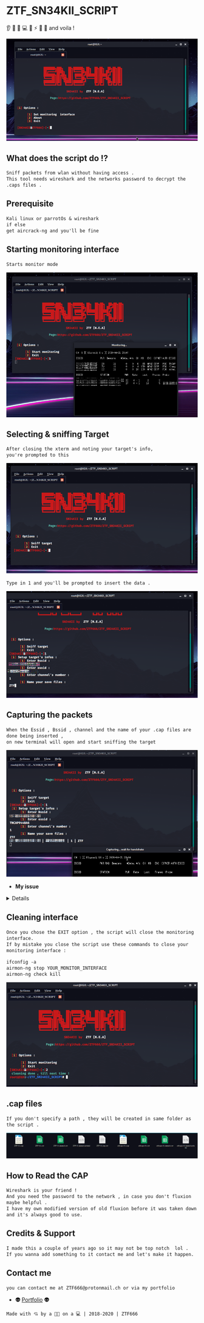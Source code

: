 # ZTF_SN34KII_SCRIPT
:ear: :eyes: :nose: :computer: :floppy_disk: :zap: :whale: :book:  and voila ! 

![Screenshot](scr/img.png)
## What does the script do !?
```
Sniff packets from wlan without having access .
This tool needs wireshark and the networks password to decrypt the .caps files .

```
## Prerequisite

```
Kali linux or parrotOs & wireshark
if else 
get aircrack-ng and you'll be fine
```
## Starting monitoring interface
``` 
Starts monitor mode
```
![Screenshot](scr/Monitoring.png)

## Selecting & sniffing Target
```
After closing the xterm and noting your target's info,
you're prompted to this
```
![Screenshot](scr/sniffing.png)
```
Type in 1 and you'll be prompted to insert the data . 
```
![Screenshot](scr/insertingdata.png)

## Capturing the packets
```
When the Essid , Bssid , channel and the name of your .cap files are done being inserted , 
on new terminal will open and start sniffing the target
```
![Screenshot](scr/capturingpackets.png)

- **My issue**
<details>
  <p>Since i'm using my secondary wifi dongle</p>
  <p>My monitoring interface tends to crash and bugs out that's why  </p>
  <p>I wasn't able to show a screenshot of the capture</p>
  <p>It's bugged out on capturing the handshake.</p>
  <p>So please use a good wifi dongle or the built in wifi card.</p>
</details>

## Cleaning interface
```
Once you chose the EXIT option , the script will close the monitoring interface.
If by mistake you close the script use these commands to close your monitoring interface :
```

```Shell
ifconfig -a 
airmon-ng stop YOUR_MONITOR_INTERFACE
airmon-ng check kill 
```
![Screenshot](scr/cleaning.png)

## .cap files
```
If you don't specify a path , they will be created in same folder as the script .
```
![Screenshot](scr/caps.png)

## How to Read the CAP
```
Wireshark is your friend !
And you need the password to the network , in case you don't fluxion maybe helpful .
I have my own modified version of old fluxion before it was taken down and it's always good to use.
```
## Credits & Support

```
I made this a couple of years ago so it may not be top notch  lol .
If you wanna add something to it contact me and let's make it happen.
```
## Contact me

```
you can contact me at ZTF666@protonmail.ch or via my portfolio
```

- **:alien:** [Portfolio](https://ztfportfolio.web.app/) **:alien:**

```
Made with 💘 by a 👨‍💻 on a 💻 | 2018-2020 | ZTF666
```
